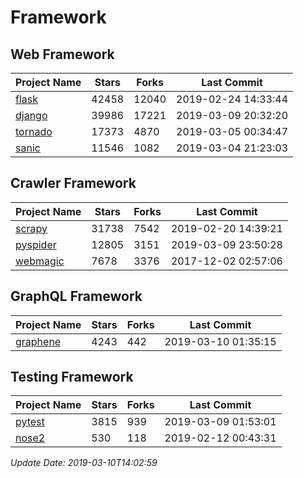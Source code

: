 # Framework

## Web Framework

| Project Name | Stars | Forks | Last Commit |
| ------------ | ----- | ----- | ----------- |
| [flask](https://github.com/pallets/flask) | 42458 | 12040 | 2019-02-24 14:33:44 |
| [django](https://github.com/django/django) | 39986 | 17221 | 2019-03-09 20:32:20 |
| [tornado](https://github.com/tornadoweb/tornado) | 17373 | 4870 | 2019-03-05 00:34:47 |
| [sanic](https://github.com/huge-success/sanic) | 11546 | 1082 | 2019-03-04 21:23:03 |

## Crawler Framework

| Project Name | Stars | Forks | Last Commit |
| ------------ | ----- | ----- | ----------- |
| [scrapy](https://github.com/scrapy/scrapy) | 31738 | 7542 | 2019-02-20 14:39:21 |
| [pyspider](https://github.com/binux/pyspider) | 12805 | 3151 | 2019-03-09 23:50:28 |
| [webmagic](https://github.com/code4craft/webmagic) | 7678 | 3376 | 2017-12-02 02:57:06 |

## GraphQL Framework

| Project Name | Stars | Forks | Last Commit |
| ------------ | ----- | ----- | ----------- |
| [graphene](https://github.com/graphql-python/graphene) | 4243 | 442 | 2019-03-10 01:35:15 |

## Testing Framework

| Project Name | Stars | Forks | Last Commit |
| ------------ | ----- | ----- | ----------- |
| [pytest](https://github.com/pytest-dev/pytest) | 3815 | 939 | 2019-03-09 01:53:01 |
| [nose2](https://github.com/nose-devs/nose2) | 530 | 118 | 2019-02-12 00:43:31 |

*Update Date: 2019-03-10T14:02:59*
